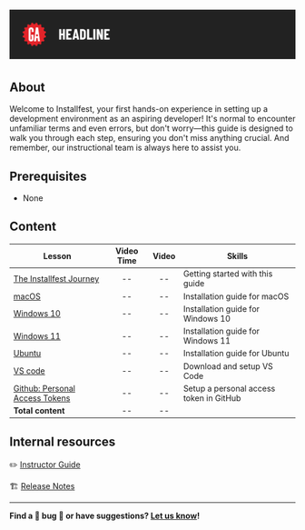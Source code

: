 # ![Installfest - Early 2024](./assets/tktk-hero.png)

## About

Welcome to Installfest, your first hands-on experience in setting up a development environment as an aspiring developer! It's normal to encounter unfamiliar terms and even errors, but don't worry—this guide is designed to walk you through each step, ensuring you don't miss anything crucial. And remember, our instructional team is always here to assist you.

## Prerequisites

- None

## Content

| Lesson | Video Time | Video | Skills |
| ------ |:----------:|:-----:| ------ |
| [The Installfest Journey](./the-installfest-journey/README.md)             | -- | -- | Getting started with this guide         |
| [macOS](./macos/README.md)                                                 | -- | -- | Installation guide for macOS            |
| [Windows 10](./windows-10/README.md)                                       | -- | -- | Installation guide for Windows 10       |
| [Windows 11](./windows-11/README.md)                                       | -- | -- | Installation guide for Windows 11       |
| [Ubuntu](./ubuntu/README.md)                                               | -- | -- | Installation guide for Ubuntu           |
| [VS code](./vs-code/README.md)                                             | -- | -- | Download and setup VS Code              |
| [Github: Personal Access Tokens](./github-personal-access-token/README.md) | -- | -- | Setup a personal access token in GitHub |
| **Total content**                                                          | -- | -- |                                         |

## Internal resources

✏️ [Instructor Guide](./internal-resources/instructor-guide.md)

🏗️ [Release Notes](./internal-resources/release-notes.md)

---

**Find a 👾 bug 👾 or have suggestions? [Let us know](https://git.generalassemb.ly/modular-curriculum-all-courses/universal-resources-internal/blob/main/module-feedback.md)!**
